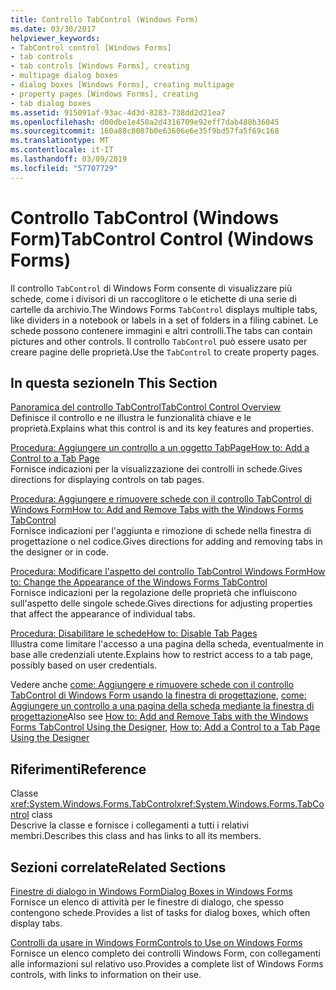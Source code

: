 ```yaml
---
title: Controllo TabControl (Windows Form)
ms.date: 03/30/2017
helpviewer_keywords:
- TabControl control [Windows Forms]
- tab controls
- tab controls [Windows Forms], creating
- multipage dialog boxes
- dialog boxes [Windows Forms], creating multipage
- property pages [Windows Forms], creating
- tab dialog boxes
ms.assetid: 915091af-93ac-4d3d-8283-738dd2d21ea7
ms.openlocfilehash: d00dbe1e450a2d4316709e92eff7dab488b36045
ms.sourcegitcommit: 160a88c8087b0e63606e6e35f9bd57fa5f69c168
ms.translationtype: MT
ms.contentlocale: it-IT
ms.lasthandoff: 03/09/2019
ms.locfileid: "57707729"
---
```

# <a name="tabcontrol-control-windows-forms"></a><span data-ttu-id="302bb-102">Controllo TabControl (Windows Form)</span><span class="sxs-lookup"><span data-stu-id="302bb-102">TabControl Control (Windows Forms)</span></span>
<span data-ttu-id="302bb-103">Il controllo `TabControl` di Windows Form consente di visualizzare più schede, come i divisori di un raccoglitore o le etichette di una serie di cartelle da archivio.</span><span class="sxs-lookup"><span data-stu-id="302bb-103">The Windows Forms `TabControl` displays multiple tabs, like dividers in a notebook or labels in a set of folders in a filing cabinet.</span></span> <span data-ttu-id="302bb-104">Le schede possono contenere immagini e altri controlli.</span><span class="sxs-lookup"><span data-stu-id="302bb-104">The tabs can contain pictures and other controls.</span></span> <span data-ttu-id="302bb-105">Il controllo `TabControl` può essere usato per creare pagine delle proprietà.</span><span class="sxs-lookup"><span data-stu-id="302bb-105">Use the `TabControl` to create property pages.</span></span>  
  
## <a name="in-this-section"></a><span data-ttu-id="302bb-106">In questa sezione</span><span class="sxs-lookup"><span data-stu-id="302bb-106">In This Section</span></span>  
 [<span data-ttu-id="302bb-107">Panoramica del controllo TabControl</span><span class="sxs-lookup"><span data-stu-id="302bb-107">TabControl Control Overview</span></span>](tabcontrol-control-overview-windows-forms.md)  
 <span data-ttu-id="302bb-108">Definisce il controllo e ne illustra le funzionalità chiave e le proprietà.</span><span class="sxs-lookup"><span data-stu-id="302bb-108">Explains what this control is and its key features and properties.</span></span>  
  
 [<span data-ttu-id="302bb-109">Procedura: Aggiungere un controllo a un oggetto TabPage</span><span class="sxs-lookup"><span data-stu-id="302bb-109">How to: Add a Control to a Tab Page</span></span>](how-to-add-a-control-to-a-tab-page.md)  
 <span data-ttu-id="302bb-110">Fornisce indicazioni per la visualizzazione dei controlli in schede.</span><span class="sxs-lookup"><span data-stu-id="302bb-110">Gives directions for displaying controls on tab pages.</span></span>  
  
 [<span data-ttu-id="302bb-111">Procedura: Aggiungere e rimuovere schede con il controllo TabControl di Windows Form</span><span class="sxs-lookup"><span data-stu-id="302bb-111">How to: Add and Remove Tabs with the Windows Forms TabControl</span></span>](how-to-add-and-remove-tabs-with-the-windows-forms-tabcontrol.md)  
 <span data-ttu-id="302bb-112">Fornisce indicazioni per l'aggiunta e rimozione di schede nella finestra di progettazione o nel codice.</span><span class="sxs-lookup"><span data-stu-id="302bb-112">Gives directions for adding and removing tabs in the designer or in code.</span></span>  
  
 [<span data-ttu-id="302bb-113">Procedura: Modificare l'aspetto del controllo TabControl Windows Form</span><span class="sxs-lookup"><span data-stu-id="302bb-113">How to: Change the Appearance of the Windows Forms TabControl</span></span>](how-to-change-the-appearance-of-the-windows-forms-tabcontrol.md)  
 <span data-ttu-id="302bb-114">Fornisce indicazioni per la regolazione delle proprietà che influiscono sull'aspetto delle singole schede.</span><span class="sxs-lookup"><span data-stu-id="302bb-114">Gives directions for adjusting properties that affect the appearance of individual tabs.</span></span>  
  
 [<span data-ttu-id="302bb-115">Procedura: Disabilitare le schede</span><span class="sxs-lookup"><span data-stu-id="302bb-115">How to: Disable Tab Pages</span></span>](how-to-disable-tab-pages.md)  
 <span data-ttu-id="302bb-116">Illustra come limitare l'accesso a una pagina della scheda, eventualmente in base alle credenziali utente.</span><span class="sxs-lookup"><span data-stu-id="302bb-116">Explains how to restrict access to a tab page, possibly based on user credentials.</span></span>  
  
 <span data-ttu-id="302bb-117">Vedere anche [come: Aggiungere e rimuovere schede con il controllo TabControl di Windows Form usando la finestra di progettazione](add-and-remove-tabs-with-wf-tabcontrol-using-the-designer.md), [come: Aggiungere un controllo a una pagina della scheda mediante la finestra di progettazione](how-to-add-a-control-to-a-tab-page-using-the-designer.md)</span><span class="sxs-lookup"><span data-stu-id="302bb-117">Also see [How to: Add and Remove Tabs with the Windows Forms TabControl Using the Designer](add-and-remove-tabs-with-wf-tabcontrol-using-the-designer.md), [How to: Add a Control to a Tab Page Using the Designer](how-to-add-a-control-to-a-tab-page-using-the-designer.md)</span></span>  
  
## <a name="reference"></a><span data-ttu-id="302bb-118">Riferimenti</span><span class="sxs-lookup"><span data-stu-id="302bb-118">Reference</span></span>  
 <span data-ttu-id="302bb-119">Classe <xref:System.Windows.Forms.TabControl></span><span class="sxs-lookup"><span data-stu-id="302bb-119"><xref:System.Windows.Forms.TabControl> class</span></span>  
 <span data-ttu-id="302bb-120">Descrive la classe e fornisce i collegamenti a tutti i relativi membri.</span><span class="sxs-lookup"><span data-stu-id="302bb-120">Describes this class and has links to all its members.</span></span>  
  
## <a name="related-sections"></a><span data-ttu-id="302bb-121">Sezioni correlate</span><span class="sxs-lookup"><span data-stu-id="302bb-121">Related Sections</span></span>  
 [<span data-ttu-id="302bb-122">Finestre di dialogo in Windows Form</span><span class="sxs-lookup"><span data-stu-id="302bb-122">Dialog Boxes in Windows Forms</span></span>](../dialog-boxes-in-windows-forms.md)  
 <span data-ttu-id="302bb-123">Fornisce un elenco di attività per le finestre di dialogo, che spesso contengono schede.</span><span class="sxs-lookup"><span data-stu-id="302bb-123">Provides a list of tasks for dialog boxes, which often display tabs.</span></span>  
  
 [<span data-ttu-id="302bb-124">Controlli da usare in Windows Form</span><span class="sxs-lookup"><span data-stu-id="302bb-124">Controls to Use on Windows Forms</span></span>](controls-to-use-on-windows-forms.md)  
 <span data-ttu-id="302bb-125">Fornisce un elenco completo dei controlli Windows Form, con collegamenti alle informazioni sul relativo uso.</span><span class="sxs-lookup"><span data-stu-id="302bb-125">Provides a complete list of Windows Forms controls, with links to information on their use.</span></span>

